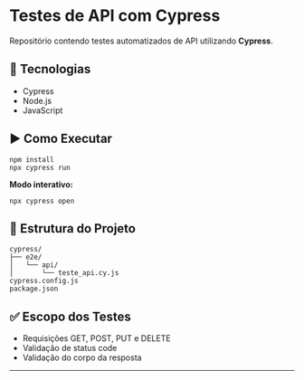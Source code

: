 <h1>Testes de API com Cypress</h1>

<p>Repositório contendo testes automatizados de API utilizando <strong>Cypress</strong>.</p>

<h2>🔧 Tecnologias</h2>
<ul>
  <li>Cypress</li>
  <li>Node.js</li>
  <li>JavaScript</li>
</ul>

<h2>▶️ Como Executar</h2>
<pre><code>npm install
npx cypress run
</code></pre>

<p><strong>Modo interativo:</strong></p>
<pre><code>npx cypress open
</code></pre>

<h2>📁 Estrutura do Projeto</h2>
<pre><code>cypress/
├── e2e/
│   └── api/
│       └── teste_api.cy.js
cypress.config.js
package.json
</code></pre>

<h2>✅ Escopo dos Testes</h2>
<ul>
  <li>Requisições GET, POST, PUT e DELETE</li>
  <li>Validação de status code</li>
  <li>Validação do corpo da resposta</li>
</ul>

<hr />

